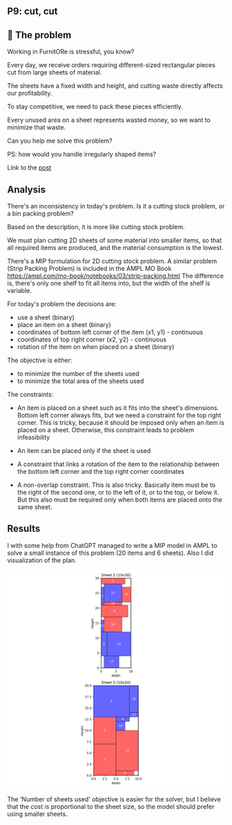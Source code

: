 ## P9: cut, cut

## 🧠 The problem

Working in FurnitORe is stressful, you know?

Every day, we receive orders requiring different-sized rectangular pieces cut from large sheets of material.

The sheets have a fixed width and height, and cutting waste directly affects our profitability.

To stay competitive, we need to pack these pieces efficiently.

Every unused area on a sheet represents wasted money, so we want to minimize that waste.

Can you help me solve this problem?

PS: how would you handle irregularly shaped items?

Link to the [post](https://www.linkedin.com/feed/update/urn:li:activity:7271793244626145281/)

## Analysis

There's an inconsistency in today's problem. Is it a cutting stock problem, or a bin packing problem?

Based on the description, it is more like cutting stock problem.

We must plan cutting 2D sheets of some material into smaller items, so that all required items are produced, and the material consumption is the lowest.

There's a MIP formulation for 2D cutting stock problem. A similar problem (Strip Packing Problem) is included in the AMPL MO Book https://ampl.com/mo-book/notebooks/03/strip-packing.html
The difference is, there's only one shelf to fit all items into, but the width of the shelf is variable.

For today's problem the decisions are:

- use a sheet (binary)
- place an item on a sheet (binary)
- coordinates of bottom left corner of the item (x1, y1) - continuous
- coordinates of top right corner (x2, y2) - continuous
- rotation of the item on when placed on a sheet (binary)

The objective is either:

- to minimize the number of the sheets used
- to minimize the total area of the sheets used

The constraints:

- An item is placed on a sheet such as it fits into the sheet's dimensions. Bottom left corner always fits, but we need a constraint for the top right corner. This is tricky, because it should be imposed only when an item is placed on a sheet. Otherwise, this constraint leads to problem infeasibility

- An item can be placed only if the sheet is used

- A constraint that links a rotation of the item to the relationship between the bottom left corner and the top right corner coordinates

- A non-overlap constraint. This is also tricky. Basically item must be to the right of the second one, or to the left of it, or to the top, or below it. But this also must be required only when both items are placed onto the same sheet.

## Results

I with some help from ChatGPT managed to write a MIP model in AMPL to solve a small instance of this problem (20 items and 6 sheets). Also I did visualization of the plan.

![](./solution_diagram_min_area.png)

The 'Number of sheets used' objective is easier for the solver, but I believe that the cost is proportional to the sheet size, so the model should prefer using smaller sheets.

